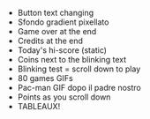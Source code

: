 
- Button text changing
- Sfondo gradient pixellato
- Game over at the end
- Credits at the end
- Today's hi-score (static)
- Coins next to the blinking text
- Blinking test = scroll down to play 
- 80 games GIFs
- Pac-man GIF dopo il padre nostro
- Points as you scroll down
- TABLEAUX!